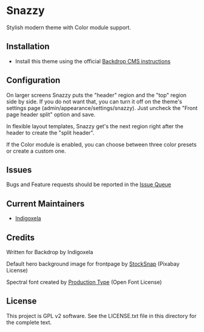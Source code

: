 # Snazzy

Stylish modern theme with Color module support.

## Installation

- Install this theme using the official [Backdrop CMS instructions](https://backdropcms.org/guide/themes)

## Configuration

On larger screens Snazzy puts the "header" region and the "top" region side by side.
If you do not want that, you can turn it off on the theme's settings page
(admin/appearance/settings/snazzy). Just uncheck the "Front page header split" option and save.

In flexible layout templates, Snazzy get's the next region right after the header to create the "split header".

If the Color module is enabled, you can choose between three color presets or create a custom one.

## Issues

Bugs and Feature requests should be reported in the [Issue Queue](https://github.com/backdrop-contrib/snazzy/issues)

## Current Maintainers

- [Indigoxela](https://github.com/indigoxela)

## Credits

Written for Backdrop by Indigoxela

Default hero background image for frontpage by [StockSnap](https://pixabay.com/photos/spiral-staircase-stairwell-steps-926736/)
(Pixabay License)

Spectral font created by [Production Type](https://www.productiontype.com/)
(Open Font License)

## License

This project is GPL v2 software. See the LICENSE.txt file in this directory for the complete text.
